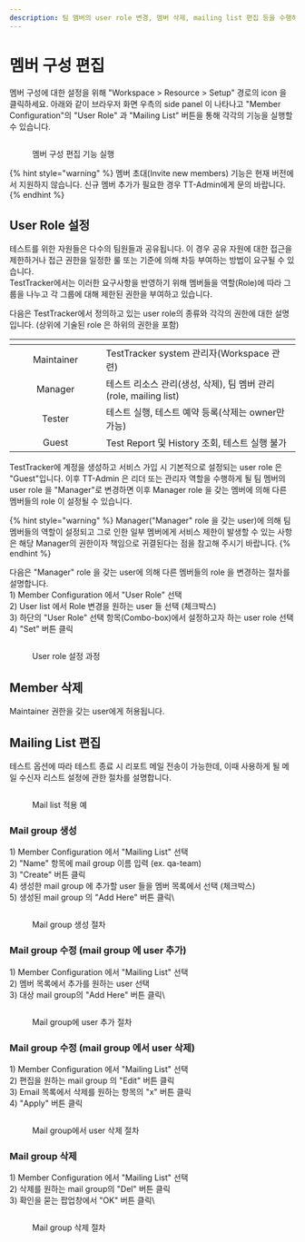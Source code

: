 ```yaml
---
description: 팀 멤버의 user role 변경, 멤버 삭제, mailing list 편집 등을 수행하기 위한 방법을 설명합니다.
---
```


# 멤버 구성 편집

멤버 구성에 대한 설정을 위해 "Workspace > Resource > Setup" 경로의 icon 을 클릭하세요. 아래와 같이 브라우저 화면 우측의 side panel 이 나타나고 "Member Configuration"의 "User Role" 과 "Mailing List" 버튼을 통해 각각의 기능을 실행할 수 있습니다.

<figure><img src="../.gitbook/assets/image (4) (1).png" alt=""><figcaption><p>멤버 구성 편집 기능 실행</p></figcaption></figure>

{% hint style="warning" %}
멤버 초대(Invite new members) 기능은 현재 버전에서 지원하지 않습니다. 신규 멤버 추가가 필요한 경우 TT-Admin에게 문의 바랍니다.
{% endhint %}

## User Role 설정

테스트를 위한 자원들은 다수의 팀원들과 공유됩니다. 이 경우 공유 자원에 대한 접근을 제한하거나 접근 권한을 일정한 룰 또는 기준에 의해 차등 부여하는 방법이 요구될 수 있습니다.\
TestTracker에서는 이러한 요구사항을 반영하기 위해 멤버들을 역할(Role)에 따라 그룹을 나누고 각 그룹에 대해 제한된 권한을 부여하고 있습니다.

다음은 TestTracker에서 정의하고 있는 user role의 종류와 각각의 권한에 대한 설명입니다. (상위에 기술된 role 은 하위의 권한을 포함)

<table><thead><tr><th width="146" align="center"></th><th></th></tr></thead><tbody><tr><td align="center">Maintainer</td><td>TestTracker system 관리자(Workspace 관련)</td></tr><tr><td align="center">Manager</td><td>테스트 리소스 관리(생성, 삭제), 팀 멤버 관리(role, mailing list)</td></tr><tr><td align="center">Tester</td><td>테스트 실행, 테스트 예약 등록(삭제는 owner만 가능)</td></tr><tr><td align="center">Guest</td><td>Test Report 및 History 조회, 테스트 실행 불가</td></tr></tbody></table>



TestTracker에 계정을 생성하고 서비스 가입 시 기본적으로 설정되는 user role 은 "Guest"입니다. 이후 TT-Admin 은 리더 또는 관리자 역할을 수행하게 될 팀 멤버의 user role 을 "Manager"로 변경하면 이후 Manager role 을 갖는 멤버에 의해 다른 멤버들의 role 이 설정될 수 있습니다.

{% hint style="warning" %}
Manager("Manager" role 을 갖는 user)에 의해 팀 멤버들의 역할이 설정되고 그로 인한 일부 멤버에게 서비스 제한이 발생할 수 있는 사항은 해당 Manager의 권한이자 책임으로 귀결된다는 점을 참고해 주시기 바랍니다.
{% endhint %}



다음은 "Manager" role 을 갖는 user에 의해 다른 멤버들의 role 을 변경하는 절차를 설명합니다.\
1\) Member Configuration 에서 "User Role" 선택\
2\) User list 에서 Role 변경을 원하는 user 들 선택 (체크박스)\
3\) 하단의 "User Role" 선택 항목(Combo-box)에서 설정하고자 하는 user role 선택\
4\) "Set" 버튼 클릭

<figure><img src="../.gitbook/assets/image (5) (1).png" alt=""><figcaption><p>User role 설정 과정</p></figcaption></figure>



## Member 삭제

Maintainer 권한을 갖는 user에게 허용됩니다.



## Mailing List 편집

테스트 옵션에 따라 테스트 종료 시 리포트 메일 전송이 가능한데, 이때 사용하게 될 메일 수신자 리스트 설정에 관한 절차를 설명합니다.

<figure><img src="../.gitbook/assets/image (48).png" alt=""><figcaption><p>Mail list 적용 예</p></figcaption></figure>

### Mail group 생성

1\) Member Configuration 에서 "Mailing List" 선택\
2\) "Name" 항목에 mail group 이름 입력  (ex. qa-team)\
3\) "Create" 버튼 클릭\
4\) 생성한 mail group 에 추가할 user 들을 멤버 목록에서 선택 (체크박스)\
5\) 생성된 mail group 의 "Add Here" 버튼 클릭\


<div align="left">

<figure><img src="../.gitbook/assets/image (4).png" alt=""><figcaption><p>Mail group 생성 절차</p></figcaption></figure>

</div>

### Mail group 수정 (mail group 에 user 추가)

1\) Member Configuration 에서 "Mailing List" 선택\
2\) 멤버 목록에서 추가를 원하는 user 선택\
3\) 대상 mail group의 "Add Here" 버튼 클릭\


<div align="left">

<figure><img src="../.gitbook/assets/image (3).png" alt=""><figcaption><p>Mail group에 user 추가 절차</p></figcaption></figure>

</div>



### Mail group 수정 (mail group 에서 user 삭제)

1\) Member Configuration 에서 "Mailing List" 선택\
2\) 편집을 원하는 mail group 의 "Edit" 버튼 클릭\
3\) Email 목록에서 삭제를 원하는 항목의 "x" 버튼 클릭\
4\) "Apply" 버튼 클릭

<figure><img src="../.gitbook/assets/image (1).png" alt=""><figcaption><p>Mail group에서 user 삭제 절차</p></figcaption></figure>



### Mail group 삭제

1\) Member Configuration 에서 "Mailing List" 선택\
2\) 삭제를 원하는 mail group의 "Del" 버튼 클릭\
3\) 확인을 묻는 팝업창에서 "OK" 버튼 클릭\


<figure><img src="../.gitbook/assets/image (2).png" alt=""><figcaption><p>Mail group 삭제 절차</p></figcaption></figure>

